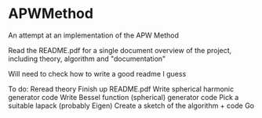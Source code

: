 # APWMethod
An attempt at an implementation of the APW Method

Read the README.pdf for a single document overview of the project, including theory, algorithm and "documentation"

Will need to check how to write a good readme I guess

To do:
  Reread theory
  Finish up README.pdf
  Write spherical harmonic generator code
  Write Bessel function (spherical) generator code
  Pick a suitable lapack (probably Eigen)
  Create a sketch of the algorithm + code
  Go
